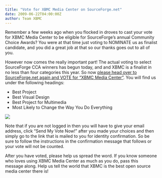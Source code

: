 ```yaml
---
title: "Vote for XBMC Media Center on SourceForge.net"
date: 2009-06-22T04:00:00Z
author: Team XBMC
---
```


Remember a few weeks ago when you flocked in droves to cast your vote for XBMC Media Center to be eligible for SourceForge’s annual Community Choice Awards? You were at that time just voting to NOMINATE us as finalist candidate, and you did a great job at that so our thanks goes out to all of you.

However now comes the really important part! The actual voting to select SourceForge CCA winners has begun today, and and XBMC is a finalist in no less than four categories this year. So now [please head over to SourceForge.net again and VOTE for “XBMC Media Center”](https://sourceforge.net/community/cca09/vote/?f=459). You will find us under the following headings:

- Best Project
- Best Visual Design
- Best Project for Multimedia
- Most Likely to Change the Way You Do Everything

[![](https://kodi.tv/files/cca_bg211.jpeg)](https://sourceforge.net/community/cca09/vote/?f=459)

Note that if you are not logged in then you will have to give your email address, click “Send My Vote Now!” after you made your choices and then simply go to the link that is mailed to you for identity confirmation. So be sure to follow the instructions in the confirmation message that follows or your vote will not be counted.

After you have voted, please help us spread the word. If you know someone who loves using XBMC Media Center as much as you do, pass this message along. Help us tell the world that XBMC is the best open source media center there is!
